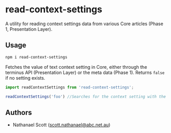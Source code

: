 # read-context-settings

A utility for reading context settings data from various Core articles (Phase 1, Presentation Layer).

## Usage

```sh
npm i read-context-settings
```
Fetches the value of text context setting in Core, either through the terminus API (Presentation Layer) or the meta data (Phase 1). Returns `false` if no setting exists.

```js
import readContextSettings from 'read-context-settings';

readContextSettings('foo') //Searches for the context setting with the name 'foo' and returns the value

```

## Authors

- Nathanael Scott ([scott.nathanael@abc.net.au](mailto:scott.nathanael@abc.net.au))
